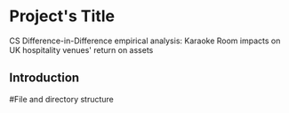 # Project's Title
CS Difference-in-Difference empirical analysis: Karaoke Room impacts on UK hospitality venues' return on assets
## Introduction
#File and directory structure
